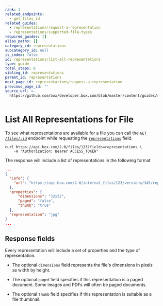 ```yaml
---
rank: 1
related_endpoints:
  - get_files_id
related_guides:
  - representations/request-a-representation
  - representations/supported-file-types
required_guides: []
alias_paths: []
category_id: representations
subcategory_id: null
is_index: false
id: representations/list-all-representations
type: guide
total_steps: 8
sibling_id: representations
parent_id: representations
next_page_id: representations/request-a-representation
previous_page_id: ''
source_url: >-
  https://github.com/box/developer.box.com/blob/master/content/guides/representations/list-all-representations.md
---
```


# List All Representations for File

To see what representations are available for a file you can call the
[`GET /files/:id`][get_files_id] endpoint while requesting the
[`representations`][file_representations] field.

```curl
curl https://api.box.com/2.0/files/123?fields=representations \
    -H "Authorization: Bearer ACCESS_TOKEN"
```

The response will include a list of representations in the following format

<!-- markdownlint-disable line-length -->

```json
...
{
  "info": {
    "url": "https://api.box.com/2.0/internal_files/123/versions/345/representations/jpg_thumb_32x32"
  },
  "properties": {
      "dimensions": "32x32",
      "paged": "false",
      "thumb": "true"
  },
  "representation": "jpg"
}
...
```

<!-- markdownlint-enable line-length -->

## Response fields

Every representation will include a set of properties and the type of
representation.

* The optional `dimensions` field represents the file's dimensions in
  pixels as width by height.

* The optional `paged` field specifies if this representation is a paged
  document. Some images and PDFs will often be paged documents.

* The optional `thumb` field specifies if this representation is suitable
  as a file thumbnail.

[get_files_id]: endpoint://get-files-id
[file_representations]: resource://file#param-representations
